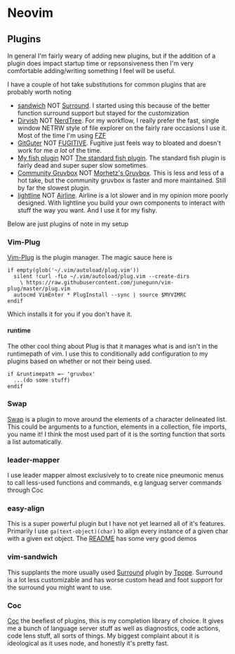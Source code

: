 # Neovim

## Plugins

In general I'm fairly weary of adding new plugins, but if the addition of a
plugin does impact startup time or repsonsiveness then I'm very comfortable
adding/writing something I feel will be useful.

I have a couple of hot take substitutions for common plugins that are probably
worth noting

* [sandwich](#Sideways.vim) NOT
  [Surround](https://github.com/tpope/vim-surround). I started using this
  because of the better function surround support but stayed for the
  customization
* [Dirvish](#Dirvish) NOT [NerdTree](https://github.com/preservim/nerdtree).
  For my workflow, I really prefer the fast, single window NETRW style of file
  explorer on the fairly rare occasions I use it. Most of the time I'm using
  [FZF](#FZF)
* [GitGuter](#GitGutter) NOT [FUGITIVE](https://github.com/tpope/vim-fugitive).
  Fugitive just feels way to bloated and doesn't work for me *a lot* of the
  time.
* [My fish plugin](#VISH) NOT [The standard fish
  plugin](https://github.com/dag/vim-fish). The standard fish plugin is fairly
  dead and super super slow sometimes.
* [Community Gruvbox](#Grubox) NOT [Morhetz's
  Gruvbox](https://github.com/morhetz/gruvbox). This is less and less of a hot
  take, but the community gruvbox is faster and more maintained. Still by far
  the slowest plugin.
* [lightline](#LighLine) NOT
  [Airline](https://github.com/vim-airline/vim-airline). Airline is a lot
  slower and in my opinion more poorly designed. With lightline you build your
  own components to interact with stuff the way you want. And I use it for my
  fishy.

Below are just plugins of note in my setup

### Vim-Plug

[Vim-Plug](https://github.com/junegunn/vim-plug) is the plugin manager. The
magic sauce here is

```vim
if empty(glob('~/.vim/autoload/plug.vim'))
  silent !curl -fLo ~/.vim/autoload/plug.vim --create-dirs
    \ https://raw.githubusercontent.com/junegunn/vim-plug/master/plug.vim
  autocmd VimEnter * PlugInstall --sync | source $MYVIMRC
endif
```

Which installs it for you if you don't have it.

#### runtime

The other cool thing about Plug is that it manages what is and isn't in the
runtimepath of vim. I use this to conditionally add configuration to my plugins
based on whether or not their being used.

```vim
if &runtimepath =~ 'gruvbox'
  ...(do some stuff)
endif

```

### Swap

[Swap](https://github.com/machakann/vim-swap) is a plugin to move around the
elements of a character delineated list. This could be arguments to a function,
elements in a collection, file imports, you name it! I think the most used part
of it is the sorting function that sorts a list automatically.

### leader-mapper

I use leader mapper almost exclusively to to create nice pneumonic menus to
call less-used functions and commands, e.g languag server commands through Coc

### easy-align

This is a super powerful plugin but I have not yet learned all of it's
features. Primarily I use `ga(text-object)(char)` to align every instance of a
given char with a given ext object. The
[README](https://github.com/junegunn/vim-easy-align) has some very good demos

### vim-sandwich

This supplants the more usually used
[Surround](https://github.com/tpope/vim-surround) plugin by
[Tpope](https://github.com/tpope). Surround is a lot less customizable and has
worse custom head and foot support for the surround you might want to use.

### Coc

[Coc](https://github.com/neoclide/coc.nvim) the beefiest of plugins, this is my
completion library of choice. It gives me a bunch of language server stuff as
well as diagnostics, code actions, code lens stuff, all sorts of things. My
biggest complaint about it is ideological as it uses node, and honestly it's
pretty fast.
